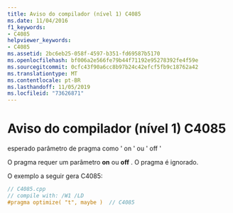 ```yaml
---
title: Aviso do compilador (nível 1) C4085
ms.date: 11/04/2016
f1_keywords:
- C4085
helpviewer_keywords:
- C4085
ms.assetid: 2bc6eb25-058f-4597-b351-fd69587b5170
ms.openlocfilehash: bf006a2e566fe79b44f71192e95278392fe4f59e
ms.sourcegitcommit: 0cfc43f90a6cc8b97b24c42efcf5fb9c18762a42
ms.translationtype: MT
ms.contentlocale: pt-BR
ms.lasthandoff: 11/05/2019
ms.locfileid: "73626871"
---
```

# <a name="compiler-warning-level-1-c4085"></a>Aviso do compilador (nível 1) C4085

esperado parâmetro de pragma como ' on ' ou ' off '

O pragma requer um parâmetro **on** ou **off** . O pragma é ignorado.

O exemplo a seguir gera C4085:

```cpp
// C4085.cpp
// compile with: /W1 /LD
#pragma optimize( "t", maybe )  // C4085
```